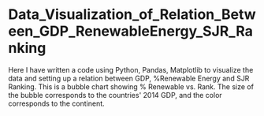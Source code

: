 # Data_Visualization_of_Relation_Between_GDP_RenewableEnergy_SJR_Ranking
Here I have written a code using Python, Pandas, Matplotlib to visualize the data and setting up a relation between GDP, %Renewable Energy and SJR Ranking. This is a bubble chart showing % Renewable vs. Rank. The size of the bubble corresponds to the countries'  2014 GDP, and the color corresponds to the continent.
